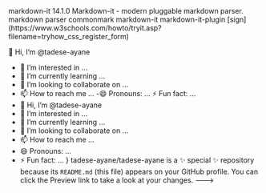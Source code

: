 
<?xml version="1.0" encoding="UTF-8"?>
<!DOCTYPE package SYSTEM "KeyupApp">

<package xmlns="http://github.com/KeyupApp/xml/1.0">
  <name>markdown-it</name>
  <version>14.1.0</version>
  <description>Markdown-it - modern pluggable markdown parser.</description>
  <keywords>
    <keyword>markdown</keyword>
    <keyword>parser</keyword>
    <keyword>commonmark</keyword>
    <keyword>markdown-it</keyword>
    <keyword>markdown-it-plugin</keyword>
  </keywords>
  <!-- Continue with other elements similarly -->
</package>
[sign](https://www.w3schools.com/howto/tryit.asp?filename=tryhow_css_register_form)

👋 Hi, I’m @tadese-ayane
- 👀 I’m interested in ...
- 🌱 I’m currently learning ...
- 💞️ I’m looking to collaborate on ...
- 📫 How to reach me ...
-😄 Pronouns: ...
⚡ Fun fact: ...
- 👋 Hi, I’m @tadese-ayane
- 👀 I’m interested in ...
- 🌱 I’m currently learning ...
- 💞️ I’m looking to collaborate on ...
- 📫 How to reach me ...
- 😄 Pronouns: ...
- ⚡ Fun fact: ...
}
tadese-ayane/tadese-ayane is a ✨ special ✨ repository because its `README.md` (this file) appears on your GitHub profile.
You can click the Preview link to take a look at your changes.
--->
